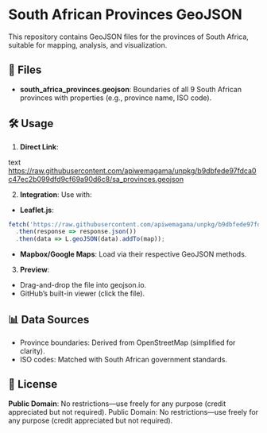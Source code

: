 # South African Provinces GeoJSON
This repository contains GeoJSON files for the provinces of South Africa, suitable for mapping, analysis, and visualization.

## 📂 Files
- **south_africa_provinces.geojson**: Boundaries of all 9 South African provinces with properties (e.g., province name, ISO code).

## 🛠️ Usage
1. **Direct Link**:

text
https://raw.githubusercontent.com/apiwemagama/unpkg/b9dbfede97fdca0c47ec2b099dfd9cf69a90d6c8/sa_provinces.geojson

2. **Integration**: Use with:
- **Leaflet.js**:

```javascript
fetch('https://raw.githubusercontent.com/apiwemagama/unpkg/b9dbfede97fdca0c47ec2b099dfd9cf69a90d6c8/sa_provinces.geojson')  
  .then(response => response.json())  
  .then(data => L.geoJSON(data).addTo(map));
```  
- **Mapbox/Google Maps**: Load via their respective GeoJSON methods.

3. **Preview**:

- Drag-and-drop the file into geojson.io.
- GitHub’s built-in viewer (click the file).

## 📊 Data Sources

- Province boundaries: Derived from OpenStreetMap (simplified for clarity).
- ISO codes: Matched with South African government standards.

## 📜 License

**Public Domain**: No restrictions—use freely for any purpose (credit appreciated but not required).
Public Domain: No restrictions—use freely for any purpose (credit appreciated but not required).
